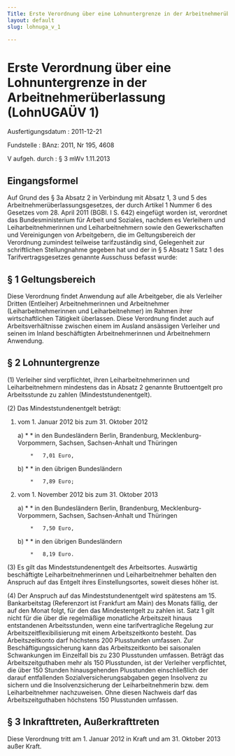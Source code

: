 ```yaml
---
Title: Erste Verordnung über eine Lohnuntergrenze in der Arbeitnehmerüberlassung
layout: default
slug: lohnuga_v_1

---
```


# Erste Verordnung über eine Lohnuntergrenze in der Arbeitnehmerüberlassung (LohnUGAÜV 1)

Ausfertigungsdatum
:   2011-12-21

Fundstelle
:   BAnz: 2011, Nr 195, 4608

V aufgeh. durch
:   § 3 mWv 1.11.2013


## Eingangsformel

Auf Grund des § 3a Absatz 2 in Verbindung mit Absatz 1, 3 und 5 des
Arbeitnehmerüberlassungsgesetzes, der durch Artikel 1 Nummer 6 des
Gesetzes vom 28. April 2011 (BGBl. I S. 642) eingefügt worden ist,
verordnet das Bundesministerium für Arbeit und Soziales, nachdem es
Verleihern und Leiharbeitnehmerinnen und Leiharbeitnehmern sowie den
Gewerkschaften und Vereinigungen von Arbeitgebern, die im
Geltungsbereich der Verordnung zumindest teilweise tarifzuständig
sind, Gelegenheit zur schriftlichen Stellungnahme gegeben hat und der
in § 5 Absatz 1 Satz 1 des Tarifvertragsgesetzes genannte Ausschuss
befasst wurde:


## § 1 Geltungsbereich

Diese Verordnung findet Anwendung auf alle Arbeitgeber, die als
Verleiher Dritten (Entleiher) Arbeitnehmerinnen und Arbeitnehmer
(Leiharbeitnehmerinnen und Leiharbeitnehmer) im Rahmen ihrer
wirtschaftlichen Tätigkeit überlassen. Diese Verordnung findet auch
auf Arbeitsverhältnisse zwischen einem im Ausland ansässigen Verleiher
und seinen im Inland beschäftigten Arbeitnehmerinnen und Arbeitnehmern
Anwendung.


## § 2 Lohnuntergrenze

(1) Verleiher sind verpflichtet, ihren Leiharbeitnehmerinnen und
Leiharbeitnehmern mindestens das in Absatz 2 genannte Bruttoentgelt
pro Arbeitsstunde zu zahlen (Mindeststundenentgelt).

(2) Das Mindeststundenentgelt beträgt:

1.  vom 1. Januar 2012 bis zum 31. Oktober 2012

    a)
        *            *   in den Bundesländern Berlin, Brandenburg, Mecklenburg-Vorpommern,
                Sachsen, Sachsen-Anhalt und Thüringen

            *   7,01 Euro,





    b)
        *            *   in den übrigen Bundesländern

            *   7,89 Euro;








2.  vom 1. November 2012 bis zum 31. Oktober 2013

    a)
        *            *   in den Bundesländern Berlin, Brandenburg, Mecklenburg-Vorpommern,
                Sachsen, Sachsen-Anhalt und Thüringen

            *   7,50 Euro,





    b)
        *            *   in den übrigen Bundesländern

            *   8,19 Euro.










(3) Es gilt das Mindeststundenentgelt des Arbeitsortes. Auswärtig
beschäftigte Leiharbeitnehmerinnen und Leiharbeitnehmer behalten den
Anspruch auf das Entgelt ihres Einstellungsortes, soweit dieses höher
ist.

(4) Der Anspruch auf das Mindeststundenentgelt wird spätestens am 15.
Bankarbeitstag (Referenzort ist Frankfurt am Main) des Monats fällig,
der auf den Monat folgt, für den das Mindestentgelt zu zahlen ist.
Satz 1 gilt nicht für die über die regelmäßige monatliche Arbeitszeit
hinaus entstandenen Arbeitsstunden, wenn eine tarifvertragliche
Regelung zur Arbeitszeitflexibilisierung mit einem Arbeitszeitkonto
besteht. Das Arbeitszeitkonto darf höchstens 200 Plusstunden umfassen.
Zur Beschäftigungssicherung kann das Arbeitszeitkonto bei saisonalen
Schwankungen im Einzelfall bis zu 230 Plusstunden umfassen. Beträgt
das Arbeitszeitguthaben mehr als 150 Plusstunden, ist der Verleiher
verpflichtet, die über 150 Stunden hinausgehenden Plusstunden
einschließlich der darauf entfallenden Sozialversicherungsabgaben
gegen Insolvenz zu sichern und die Insolvenzsicherung der
Leiharbeitnehmerin bzw. dem Leiharbeitnehmer nachzuweisen. Ohne diesen
Nachweis darf das Arbeitszeitguthaben höchstens 150 Plusstunden
umfassen.


## § 3 Inkrafttreten, Außerkrafttreten

Diese Verordnung tritt am 1. Januar 2012 in Kraft und am 31. Oktober
2013 außer Kraft.


